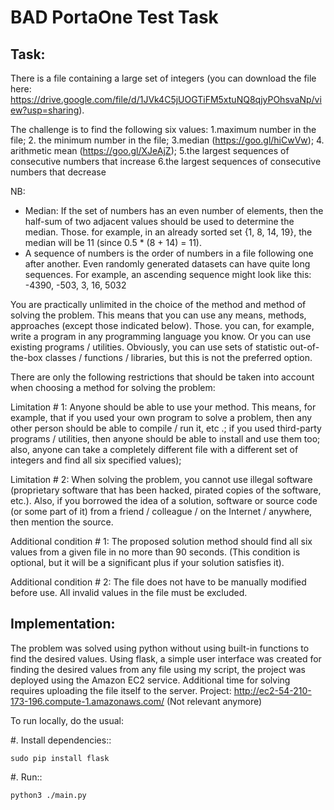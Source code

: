 # BAD PortaOne Test Task

## Task: 
There is a file containing a large set of integers (you can download the file here: https://drive.google.com/file/d/1JVk4C5jUOGTiFM5xtuNQ8qjyPOhsvaNp/view?usp=sharing).

The challenge is to find the following six values:
    1.maximum number in the file;
    2. the minimum number in the file;
    3.median (https://goo.gl/hiCwVw);
    4. arithmetic mean (https://goo.gl/XJeAjZ);
    5.the largest sequences of consecutive numbers that increase
    6.the largest sequences of consecutive numbers that decrease

NB:
- Median: If the set of numbers has an even number of elements, then the half-sum of two adjacent values ​​should be used to determine the median. Those. for example, in an already sorted set {1, 8, 14, 19}, the median will be 11 (since 0.5 * (8 + 14) = 11).
- A sequence of numbers is the order of numbers in a file following one after another. Even randomly generated datasets can have quite long sequences. For example, an ascending sequence might look like this: -4390, -503, 3, 16, 5032

You are practically unlimited in the choice of the method and method of solving the problem. This means that you can use any means, methods, approaches (except those indicated below). Those. you can, for example, write a program in any programming language you know. Or you can use existing programs / utilities. Obviously, you can use sets of statistic out-of-the-box classes / functions / libraries, but this is not the preferred option.

There are only the following restrictions that should be taken into account when choosing a method for solving the problem:

Limitation # 1:
Anyone should be able to use your method. This means, for example, that if you used your own program to solve a problem, then any other person should be able to compile / run it, etc .; if you used third-party programs / utilities, then anyone should be able to install and use them too; also, anyone can take a completely different file with a different set of integers and find all six specified values);
    
Limitation # 2:
When solving the problem, you cannot use illegal software (proprietary software that has been hacked, pirated copies of the software, etc.). Also, if you borrowed the idea of ​​a solution, software or source code (or some part of it) from a friend / colleague / on the Internet / anywhere, then mention the source.

Additional condition # 1:
The proposed solution method should find all six values ​​from a given file in no more than 90 seconds. (This condition is optional, but it will be a significant plus if your solution satisfies it).

Additional condition # 2:
The file does not have to be manually modified before use. All invalid values ​​in the file must be excluded.

## Implementation: 
The problem was solved using python without using built-in functions to find the desired values. Using flask, a simple user interface was created for finding the desired values from any file using my script, the project was deployed using the Amazon EC2 service. Additional time for solving requires uploading the file itself to the server. Project: http://ec2-54-210-173-196.compute-1.amazonaws.com/ (Not relevant anymore)

To run locally, do the usual:

#. Install dependencies::

    sudo pip install flask
    
#. Run::

    python3 ./main.py
     
